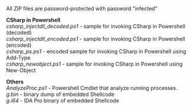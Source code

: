 
All ZIP files are password-protected with password "infected"

**CSharp in Powershell**<br>
*csharp_injectdll_decoded.ps1* - sample for invoking CSharp in Powershell (decoded)<br>
*csharp_injectdll_encoded.ps1* - sample for invoking CSharp in Powershell (encoded)<br>
*csharp_ps.ps1* - encoded sample for invoking CSharp in Powershell using Add-Type<br>
*csharp_newobject.ps1* - sample for invoking CSharp in Powershell using New-Object<br>

**Others**<br>
*AnalyzeProc.ps1* - Powershell Cmdlet that analyze running processes.<br>
*g.bin* - binary dump of embedded Shellcode<br>
*g.i64* - IDA Pro binary of embedded Shellcode

